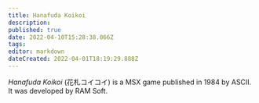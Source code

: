 ```yaml
---
title: Hanafuda Koikoi
description: 
published: true
date: 2022-04-10T15:28:38.066Z
tags: 
editor: markdown
dateCreated: 2022-04-01T18:19:29.888Z
---
```


_Hanafuda Koikoi_ (<span lang='ja'>花札コイコイ</span>) is a MSX game published in 1984 by ASCII.
It was developed by RAM Soft.

